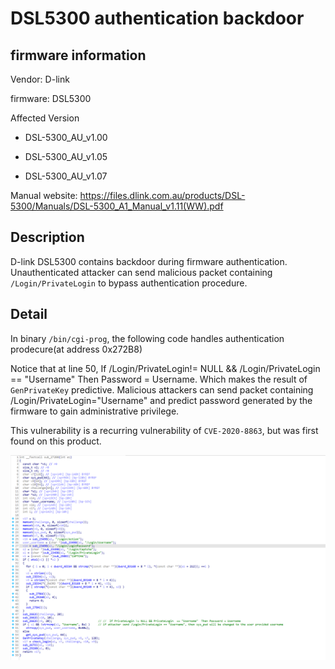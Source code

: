 # DSL5300 authentication backdoor

## firmware information

Vendor: D-link

firmware: DSL5300

Affected Version

- DSL-5300_AU_v1.00 

- DSL-5300_AU_v1.05

- DSL-5300_AU_v1.07

Manual website: https://files.dlink.com.au/products/DSL-5300/Manuals/DSL-5300_A1_Manual_v1.11(WW).pdf

## Description

D-link DSL5300 contains backdoor during firmware authentication. Unauthenticated attacker can send malicious packet containing `/Login/PrivateLogin` to bypass authentication procedure.

## Detail

In binary `/bin/cgi-prog`, the following code handles authentication prodecure(at address 0x272B8)

Notice that at line 50, If /Login/PrivateLogin!= NULL && /Login/PrivateLogin  == "Username"  Then Password = Username. Which makes the result of `GenPrivateKey` predictive. Malicious attackers can send packet containing /Login/PrivateLogin="Username" and predict password generated by the firmware to gain administrative privilege. 

This vulnerability is a recurring vulnerability of `CVE-2020-8863`, but was first found on this product. 

![image-20250212190225474](backdoor_authentication.assets/image-20250212190225474.png)